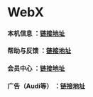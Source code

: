 # WebX

#### 本机信息 ：[链接地址](https://github.com/fanyanbo/WebX-2018qx)

#### 帮助与反馈 ：[链接地址](https://github.com/fanyanbo/WebX-2018gq-ditu)

#### 会员中心 ：[链接地址](https://github.com/fanyanbo/WebX-2018gq-gailou)

#### 广告（Audi等） ：[链接地址](https://github.com/fanyanbo/WebX-Ad)

